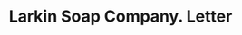 ---
doi: 10.7916/D8DR46JH
date_other: '1902'
date_other_textual: '1902'
form: correspondence
genre:
- Letters (correspondence)
name:
- Larkin Soap Company
object_in_context_url: https://biggert.cul.columbia.edu/items/view/ave_biggert_00895
subject_hierarchical_geographic:
- Buffalo, New York, United States
subject_name:
- Larkin Soap Company
title: Larkin Soap Company. Letter
sort_title: Larkin Soap Company. Letter
call_number: ave_biggert_00895
coordinates:
- 42.90472222222222,-78.84944444444444
pid: ave_biggert_00895
identifiers: ave_biggert_00895
thumbnail: https://derivativo-1.library.columbia.edu/iiif/2/ldpd:345808/full/!256,256/0/native.jpg
permalink: "/items/ave_biggert_00895/"
layout: iiif-image-page
---